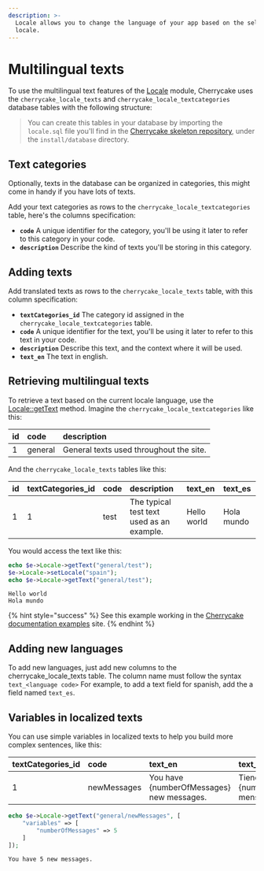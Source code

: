 ```yaml
---
description: >-
  Locale allows you to change the language of your app based on the selected
  locale.
---
```


# Multilingual texts

To use the multilingual text features of the [Locale](../../reference/core-modules/locale/) module, Cherrycake uses the `cherrycake_locale_texts` and `cherrycake_locale_textcategories` database tables with the following structure:

> You can create this tables in your database by importing the `locale.sql` file you'll find in the [Cherrycake skeleton repository](https://github.com/tin-cat/cherrycake-skeleton), under the `install/database` directory.

## Text categories

Optionally, texts in the database can be organized in categories, this might come in handy if you have lots of texts.

Add your text categories as rows to the `cherrycake_locale_textcategories` table, here's the columns specification:

* **`code`** A unique identifier for the category, you'll be using it later to refer to this category in your code.
* **`description`** Describe the kind of texts you'll be storing in this category.

## Adding texts

Add translated texts as rows to the `cherrycake_locale_texts` table, with this column specification:

* **`textCategories_id`** The category id assigned in the `cherrycake_locale_textcategories` table.
* **`code`** A unique identifier for the text, you'll be using it later to refer to this text in your code.
* **`description`** Describe this text, and the context where it will be used.
* **`text_en`** The text in english.

## Retrieving multilingual texts

To retrieve a text based on the current locale language, use the [Locale::getText](../../reference/core-modules/locale/locale-methods.md#gettext) method. Imagine the `cherrycake_locale_textcategories` like this:

| id | code | description |
| :--- | :--- | :--- |
| 1 | general | General texts used throughout the site. |

And the `cherrycake_locale_texts` tables like this:

| id | textCategories\_id | code | description | text\_en | text\_es |
| :--- | :--- | :--- | :--- | :--- | :--- |
| 1 | 1 | test | The typical test text used as an example. | Hello world | Hola mundo |

You would access the text like this:

```php
echo $e->Locale->getText("general/test");
$e->Locale->setLocale("spain");
echo $e->Locale->getText("general/test");
```

```text
Hello world
Hola mundo
```

{% hint style="success" %}
See this example working in the [Cherrycake documentation examples](https://documentation-examples.cherrycake.io/example/localeGuideMultilingualTexts) site.
{% endhint %}

## Adding new languages

To add new languages, just add new columns to the cherrycake\_locale\_texts table. The column name must follow the syntax  `text_<language code>` For example, to add a text field for spanish, add the a field named `text_es`.

## Variables in localized texts

You can use simple variables in localized texts to help you build more complex sentences, like this:

| textCategories\_id | code | text\_en | text\_es |
| :--- | :--- | :--- | :--- |
| 1 | newMessages | You have {numberOfMessages} new messages. | Tienes {numberOfMessages} mensajes nuevos. |

```php
echo $e->Locale->getText("general/newMessages", [
    "variables" => [
        "numberOfMessages" => 5
    ]
]);
```

```text
You have 5 new messages.
```

